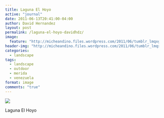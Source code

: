 ```yaml
---
title: Laguna El Hoyo
active: "journal"
date: 2011-06-13T20:41:00-04:00
author: David Hernandez
layout: post
permalink: /laguna-el-hoyo-davidhdz/
image:
  feature: "http://micheandino.files.wordpress.com/2011/06/tumblr_lmqxgdwebp1qzqummo1_1280.jpg"
header-img: "http://micheandino.files.wordpress.com/2011/06/tumblr_lmqxgdwebp1qzqummo1_1280.jpg"
categories:
  - landscape
tags:
  - landscape
  - outdoor
  - merida
  - venezuela
format: image
comments: "true"
---
```

<a href="http://micheandino.files.wordpress.com/2011/06/tumblr_lmqxgdwebp1qzqummo1_1280.jpg" class="popup"  title="Laguna El Hoyo" data-caption="© 2011 by David Hernández"><img src="http://micheandino.files.wordpress.com/2011/06/tumblr_lmqxgdwebp1qzqummo1_1280.jpg"></a>

Laguna El Hoyo
